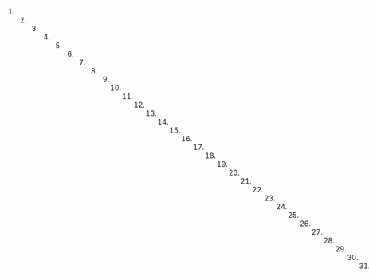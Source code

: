 1. 2. 3. 4. 5. 6. 7. 8. 9. 10. 11. 12. 13. 14. 15. 16. 17. 18. 19. 20. 21. 22. 23. 24. 25. 26. 27. 28. 29. 30. 31. 32. 33. 34. 35. 36. 37. 38. 39. 40. 41. 42. 43. 44. 45. 46. 47. 48. 49. 50. 51. 52. 53. 54. 55. 56. 57. 58. 59. 60. 61. 62. 63. 64. 65. 66. 67. 68. 69. 70. 71. 72. 73. 74. 75. 76. 77. 78. 79. 80. 81. 82. 83. 84. 85. 86. 87. 88. 89. 90. 91. 92. 93. 94. 95. 96. 97. 98. 99. 100. 101. 102. 103. 104. 105. 106. 107. 108. 109. 110. 111. 112. 113. 114. 115. 116. 117. 118. 119. 120. 121. 122. 123. 124. 125. 126. 127. 128. 129. 130. 131. 132. 133. 134. 135. 136. 137. 138. 139. 140. 141. 142. 143. 144. 145. 146. 147. 148. 149. 150. 151. 152. 153. 154. 155. 156. 157. 158. 159. 160. 161. 162. 163. 164. 165. 166. 167. 168. 169. 170. 171. 172. 173. 174. 175. 176. 177. 178. 179. 180. 181. 182
Adquirido sin que necesite de otro acto de apreciación de quelo releva, y se obliga a la extinción y saneamiento de estoentia a su costa y mención hasta dexar al compradores en queta y gaci
fica posesión y no pudiéndose la sanción le devolverá la suma recibida y le pagará las costas y gastos de su incertidumbre ya prueba defiere a su simple juramento relevante de otra dunque por derecho se pequeña. y a la observación y sujal
complimiento de todo lo referido se obliga a todos los bienes y pertas habidos y por haber con el poder y sumisión a los sus- tancias que deban conocer de sus causas y renuncia de leyes en derechos necesarios con la general enseñanza de las leyes
En derecho necesarias con la general en forma. En su testamento así lo dijo y otorgo y firmo siendo testigos Don Manuel Flores, Don Jose Baldrich y Don Melchior de Varona vecinos. Jose Nicolas de Viedma y cortes
Antonio Vicente Ocaecha
sacribano Publico
VENTA - Esclavo
En la capital de quibdo provincia del citara a los zera días del mes de Agosto de milochochentos diez y sise. Ante mi, el escan- vano, , - , - , - , - nominaron parecio presentar Don Agustin Romero y su casa, que en su casa se encontraba el escan- vano y festigos que se que
Romero vecino de esta provincia a quien certifico conozco y xoxo que excede realmente y con efecto a Beatriz Martínez de esta misma vecindad una negra su propia esclava cautiva y esta a servidumbre nombrada Josefa, la cual acuerta.
harse libre de empeño deuda obligación e hipoteca especial ni general que no la tiene, y se la vende con todas sus vicios tachas defectos enfermedades públicas y restas en
x cantidad de ciento cincuenta pesos de plata que ha satisfizo la compradora en esta forma: Los noventa que ha recibido el orgullo de ella a su entera satisfacción sobre que renunció decir lo contrario a la escisión de la non numerato pecuni
prueba, la del recibo, termino, engano, y mal del sazo y las escuta restantes, consignados en el sujundo de recetantes, en virtud de hallarse el otorgante comprendido, en ellos como se acredita del recibo original del Senor comisionado
Don Francisco García dice que se agrega a este registro y sube por debajo de 951. Por tanto declara que entregan, que la referida es